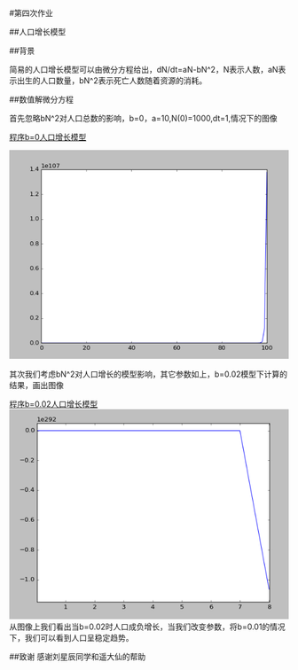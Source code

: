 #第四次作业  

##人口增长模型  

##背景

简易的人口增长模型可以由微分方程给出，dN/dt=aN-bN^2，N表示人数，aN表示出生的人口数量，bN^2表示死亡人数随着资源的消耗。

##数值解微分方程

首先忽略bN^2对人口总数的影响，b=0，a=10,N(0)=1000,dt=1,情况下的图像  

[程序b=0人口增长模型](https://github.com/Wangzhengwhu/Homework-4/blob/master/%E4%BA%BA%E5%8F%A3%E7%A8%B3%E5%AE%9A%20b%3D0.py)

![b=0人口增长模型](https://github.com/Wangzhengwhu/Homework-4/blob/master/%E4%BA%BA%E5%8F%A3%E7%A8%B3%E5%AE%9Ab%3D0.png)  

其次我们考虑bN^2对人口增长的模型影响，其它参数如上，b=0.02模型下计算的结果，画出图像

[程序b=0.02人口增长模型](https://github.com/Wangzhengwhu/Homework-4/blob/master/%E4%BA%BA%E5%8F%A3%E7%A8%B3%E5%AE%9A%20b%3D0.02.py)  
![b=0.02人口增长模型](https://github.com/Wangzhengwhu/Homework-4/blob/master/%E4%BA%BA%E5%8F%A3%E7%A8%B3%E5%AE%9Ab%3D0.02.png)   
从图像上我们看出当b=0.02时人口成负增长，当我们改变参数，将b=0.01的情况下，我们可以看到人口呈稳定趋势。  



##致谢
感谢刘星辰同学和遥大仙的帮助




